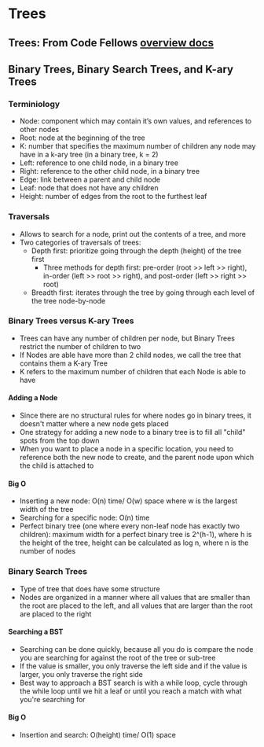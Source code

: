 # Trees

## Trees: From Code Fellows [overview docs](https://codefellows.github.io/common_curriculum/data_structures_and_algorithms/Code_401/class-15/resources/Trees.html)

## Binary Trees, Binary Search Trees, and K-ary Trees

### Terminiology
- Node: component which may contain it’s own values, and references to other nodes
- Root: node at the beginning of the tree
- K: number that specifies the maximum number of children any node may have in a k-ary tree (in a binary tree, k = 2)
- Left: reference to one child node, in a binary tree
- Right: reference to the other child node, in a binary tree
- Edge: link between a parent and child node
- Leaf: node that does not have any children
- Height: number of edges from the root to the furthest leaf

### Traversals
- Allows to search for a node, print out the contents of a tree, and more
- Two categories of traversals of trees:
  - Depth first: prioritize going through the depth (height) of the tree first
    - Three methods for depth first: pre-order (root >> left >> right), in-order (left >> root >> right), and post-order (left >> right >> root)
  - Breadth first: iterates through the tree by going through each level of the tree node-by-node

### Binary Trees versus K-ary Trees
- Trees can have any number of children per node, but Binary Trees restrict the number of children to two
- If Nodes are able have more than 2 child nodes, we call the tree that contains them a K-ary Tree
- K refers to the maximum number of children that each Node is able to have

#### Adding a Node
- Since there are no structural rules for where nodes go in binary trees, it doesn't matter where a new node gets placed
- One strategy for adding a new node to a binary tree is to fill all "child" spots from the top down
- When you want to place a node in a specific location, you need to reference both the new node to create, and the parent node upon which the child is attached to

#### Big O
- Inserting a new node: O(n) time/ O(w) space where w is the largest width of the tree
- Searching for a specific node: O(n) time
- Perfect binary tree (one where every non-leaf node has exactly two children): maximum width for a perfect binary tree is 2^(h-1), where h is the height of the tree, height can be calculated as log n, where n is the number of nodes

### Binary Search Trees
- Type of tree that does have some structure
- Nodes are organized in a manner where all values that are smaller than the root are placed to the left, and all values that are larger than the root are placed to the right

#### Searching a BST
- Searching can be done quickly, because all you do is compare the node you are searching for against the root of the tree or sub-tree
- If the value is smaller, you only traverse the left side and if the value is larger, you only traverse the right side
- Best way to approach a BST search is with a while loop, cycle through the while loop until we hit a leaf or until you reach a match with what you're searching for

#### Big O
- Insertion and search: O(height) time/ O(1) space
